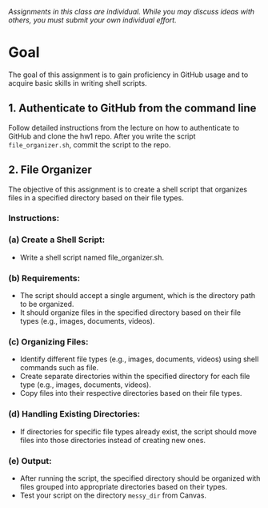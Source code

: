 *Assignments in this class are individual. While you may discuss ideas with others, you must submit your own individual effort.*

# Goal

The goal of this assignment is to gain proficiency in GitHub usage and to acquire basic skills in writing shell scripts.


## 1. Authenticate to GitHub from the command line
Follow detailed instructions from the lecture on how to authenticate to GitHub and clone the hw1 repo. After you write the script `file_organizer.sh`, commit the script to the repo.


## 2. File Organizer
The objective of this assignment is to create a shell script that organizes files in a specified directory based on their file types.

### Instructions:

### (a) Create a Shell Script:
- Write a shell script named file_organizer.sh.
### (b) Requirements:
- The script should accept a single argument, which is the directory path to be organized.
- It should organize files in the specified directory based on their file types (e.g., images, documents, videos).
### (c) Organizing Files:
- Identify different file types (e.g., images, documents, videos) using shell commands such as file.
- Create separate directories within the specified directory for each file type (e.g., images, documents, videos).
- Copy files into their respective directories based on their file types.
### (d) Handling Existing Directories:
- If directories for specific file types already exist, the script should move files into those directories instead of creating new ones.
### (e) Output:
- After running the script, the specified directory should be organized with files grouped into appropriate directories based on their types.
- Test your script on the directory `messy_dir` from Canvas.

